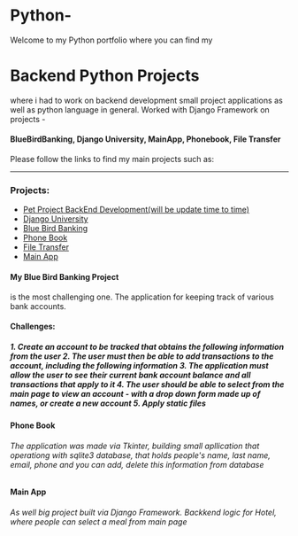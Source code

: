 # Python-
Welcome to my Python portfolio where you can find my
<h1>  Backend Python Projects </h1>
where i had to work on backend development small project applications as well as python language in general. Worked with Django Framework on projects - <h4> BlueBirdBanking, Django University, MainApp, Phonebook, File Transfer</h4> Please follow the links to find my main projects such as:
<hr>

<h3> Projects: </h3>

<ul> 
     <li><a href="https://github.com/Nikita1-1/Python-/tree/main/school" target="_blank">Pet Project BackEnd Development(will be update time to time)</a></li>
    <li><a href="https://github.com/Nikita1-1/Python-/tree/main/pyhton_projects/DjangoUniversity" target="_blank">Django University</a></li>
    <li><a href="https://github.com/Nikita1-1/Python-/tree/main/pyhton_projects/BlueBirdBanking_project/BlueBirdbanking" target="_blank">Blue Bird Banking</a></li>
    <li><a href="https://github.com/Nikita1-1/Python-/tree/main/phonebook" target="_blank">Phone Book</a></li>
    <li><a href="https://github.com/Nikita1-1/Python-/tree/main/pyhton_projects/File_Transfer" target="_blank">File Transfer</a></li>
    <li> <a href="https://github.com/Nikita1-1/Python-/tree/main/mainapp" target="_blank">Main App</a></li>
</ul>
  
<h4> My Blue Bird Banking Project</h4> is the most challenging one. The application for keeping track of various bank accounts.
  <h4> Challenges: </h4>
  <h5> 1. Create an account to be tracked that obtains the following information from the user
       2. The user must then be able to add transactions to the account, including the following information
       3. The application must allow the user to see their current bank account balance and all transactions that apply to it
       4. The user should be able to select from the main page to view an account - with a drop down form made up of names, or create a new account
       5. Apply static files
     </h5>
     
  <h4> Phone Book </h4> 
  <h6> The application was made via Tkinter, building small apllication that operationg with sqlite3 database, that holds people's name, last name, email, phone and you can add, delete this information from database</h6>
  
  
  <h4> Main App</h4> 
  <h6> As well big project built via Django Framework. Backkend logic for Hotel, where people can select a meal from main page</h6>
  


